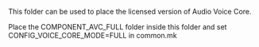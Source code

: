 This folder can be used to place the licensed version of Audio Voice Core.

Place the COMPONENT_AVC_FULL folder inside this folder and set CONFIG_VOICE_CORE_MODE=FULL in common.mk

